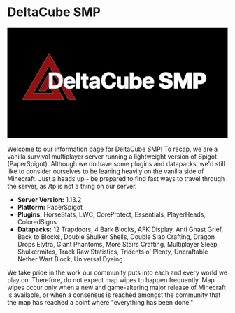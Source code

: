 # DeltaCube SMP

![Screenshot](Server%20logo1.png)

Welcome to our information page for DeltaCube SMP! To recap, we are a vanilla survival multiplayer server running a lightweight version of Spigot (PaperSpigot). Although we do have some plugins and datapacks, we'd still like to consider ourselves to be leaning heavily on the vanilla side of Minecraft. Just a heads up - be prepared to find fast ways to travel through the server, as /tp is not a thing on our server.

* **Server Version:** 1.13.2
* **Platform:** PaperSpigot
* **Plugins:** HorseStats, LWC, CoreProtect, Essentials, PlayerHeads, ColoredSigns
* **Datapacks:** 12 Trapdoors, 4 Bark Blocks, AFK Display, Anti Ghast Grief, Back to Blocks, Double Shulker Shells, Double Slab Crafting, Dragon Drops Elytra, Giant Phantoms, More Stairs Crafting, Multiplayer Sleep, Shulkermites, Track Raw Statistics, Tridents o' Plenty, Uncraftable Nether Wart Block, Universal Dyeing

We take pride in the work our community puts into each and every world we play on. Therefore, do not expect map wipes to happen frequently. Map wipes occur only when a new and game-altering major release of Minecraft is available, or when a consensus is reached amongst the community that the map has reached a point where "everything has been done."

